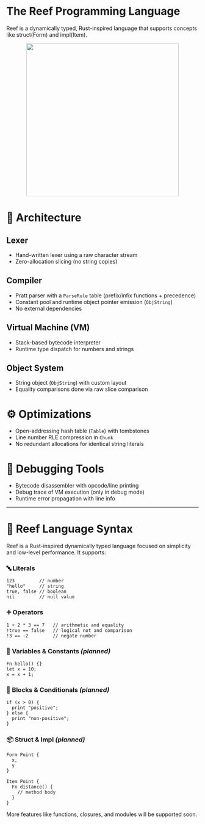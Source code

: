 # The Reef Programming Language

Reef is a dynamically typed, Rust-inspired language that supports concepts like struct(Form) and impl(Item).

<div align="center">
  <img src="https://github.com/user-attachments/assets/ea384868-f0f5-4f89-83a9-73f4684bf827"
       width="400"
       height="400"
  />
</div>

# 🧱 Architecture

## Lexer
- Hand-written lexer using a raw character stream
- Zero-allocation slicing (no string copies)

## Compiler
- Pratt parser with a `ParseRule` table (prefix/infix functions + precedence)
- Constant pool and runtime object pointer emission (`ObjString`)
- No external dependencies

## Virtual Machine (VM)
- Stack-based bytecode interpreter
- Runtime type dispatch for numbers and strings

## Object System
- String object (`ObjString`) with custom layout
- Equality comparisons done via raw slice comparison

# ⚙️ Optimizations

- Open-addressing hash table (`Table`) with tombstones
- Line number RLE compression in `Chunk`
- No redundant allocations for identical string literals

# 🧪 Debugging Tools

- Bytecode disassembler with opcode/line printing
- Debug trace of VM execution (only in debug mode)
- Runtime error propagation with line info


---
# 🌊 Reef Language Syntax

Reef is a Rust-inspired dynamically typed language focused on simplicity and low-level performance. It supports:

### 🔤 Literals
```reef
123         // number
"hello"     // string
true, false // boolean
nil         // null value
```

### ➕ Operators
```reef
1 + 2 * 3 == 7   // arithmetic and equality
!true == false   // logical not and comparison
!3 == -2         // negate number
```

### 🧠 Variables & Constants *(planned)*
```reef
Fn hello() {}
let x = 10;
x = x + 1;
```

### 🧱 Blocks & Conditionals *(planned)*
```reef
if (x > 0) {
  print "positive";
} else {
  print "non-positive";
}
```

### 📦 Struct & Impl *(planned)*
```reef
Form Point {
  x,
  y
}

Item Point {
  Fn distance() {
    // method body
  }
}
```

More features like functions, closures, and modules will be supported soon.
